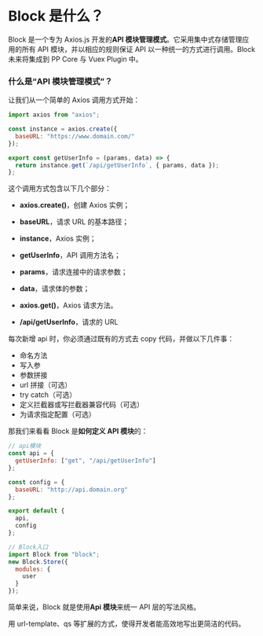 # Block 是什么？

Block 是一个专为 Axios.js 开发的**API 模块管理模式**。它采用集中式存储管理应用的所有 API 模块，并以相应的规则保证 API 以一种统一的方式进行调用。Block 未来将集成到 PP Core 与 Vuex Plugin 中。

### 什么是“API 模块管理模式”？

让我们从一个简单的 Axios 调用方式开始：

```js
import axios from "axios";

const instance = axios.create({
  baseURL: "https://www.domain.com/"
});

export const getUserInfo = (params, data) => {
  return instance.get(`/api/getUserInfo`, { params, data });
};
```

这个调用方式包含以下几个部分：

- **axios.create()**，创建 Axios 实例；
- **baseURL**，请求 URL 的基本路径；
- **instance**，Axios 实例；

- **getUserInfo**，API 调用方法名；
- **params**，请求连接中的请求参数；
- **data**，请求体的参数；
- **axios.get()**，Axios 请求方法。
- **/api/getUserInfo**，请求的 URL

每次新增 api 时，你必须通过既有的方式去 copy 代码，并做以下几件事：

- 命名方法
- 写入参
- 参数拼接
- url 拼接（可选）
- try catch（可选）
- 定义拦截器或写拦截器兼容代码（可选）
- 为请求指定配置（可选）

那我们来看看 Block 是**如何定义 API 模块**的：

```js
// api模块
const api = {
  getUserInfo: ["get", "/api/getUserInfo"]
};

const config = {
  baseURL: "http://api.domain.org"
};

export default {
  api,
  config
};

// Block入口
import Block from "block";
new Block.Store({
  modules: {
    user
  }
});
```

简单来说，Block 就是使用**Api 模块**来统一 API 层的写法风格。

用 url-template、qs 等扩展的方式，使得开发者能高效地写出更简洁的代码。
